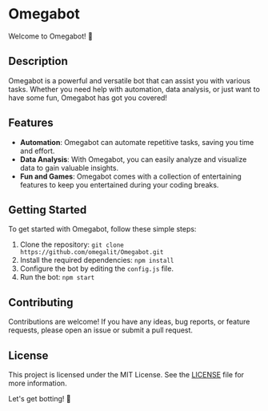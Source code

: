 # Omegabot

Welcome to Omegabot! 🤖

## Description

Omegabot is a powerful and versatile bot that can assist you with various tasks. Whether you need help with automation, data analysis, or just want to have some fun, Omegabot has got you covered!

## Features

- **Automation**: Omegabot can automate repetitive tasks, saving you time and effort.
- **Data Analysis**: With Omegabot, you can easily analyze and visualize data to gain valuable insights.
- **Fun and Games**: Omegabot comes with a collection of entertaining features to keep you entertained during your coding breaks.

## Getting Started

To get started with Omegabot, follow these simple steps:

1. Clone the repository: `git clone https://github.com/omegalit/Omegabot.git`
2. Install the required dependencies: `npm install`
3. Configure the bot by editing the `config.js` file.
4. Run the bot: `npm start`

## Contributing

Contributions are welcome! If you have any ideas, bug reports, or feature requests, please open an issue or submit a pull request.

## License

This project is licensed under the MIT License. See the [LICENSE](LICENSE) file for more information.

Let's get botting! 🚀

